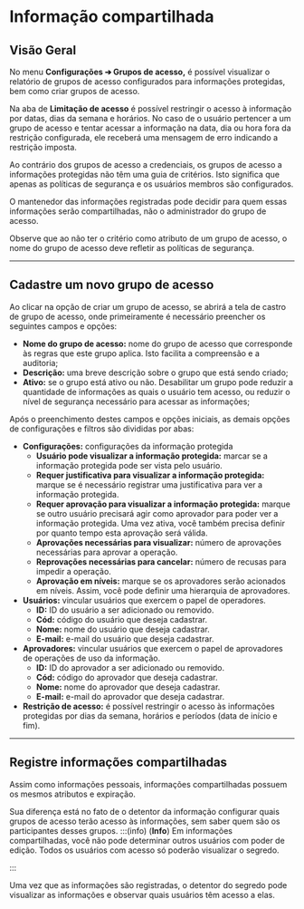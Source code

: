# Informação compartilhada

## **Visão Geral**

No menu **Configurações ➔ Grupos de acesso,** é possível visualizar o relatório de grupos de acesso configurados para informações protegidas, bem como criar grupos de acesso.

Na aba de **Limitação de acesso** é possível restringir o acesso à informação por datas, dias da semana e horários. No caso de o usuário pertencer a um grupo de acesso e tentar acessar a informação na data, dia ou hora fora da restrição configurada, ele receberá uma mensagem de erro indicando a restrição imposta.

Ao contrário dos grupos de acesso a credenciais, os grupos de acesso a informações protegidas não têm uma guia de critérios. Isto significa que apenas as políticas de segurança e os usuários membros são configurados.

O mantenedor das informações registradas pode decidir para quem essas informações serão compartilhadas, não o administrador do grupo de acesso.

Observe que ao não ter o critério como atributo de um grupo de acesso, o nome do grupo de acesso deve refletir as políticas de segurança.

---

## **Cadastre um novo grupo de acesso**

Ao clicar na opção de criar um grupo de acesso, se abrirá a tela de castro de grupo de acesso, onde primeiramente é necessário preencher os seguintes campos e opções:

* **Nome do grupo de acesso:** nome do grupo de acesso que corresponde às regras que este grupo aplica. Isto facilita a compreensão e a auditoria;  
* **Descrição:** uma breve descrição sobre o grupo que está sendo criado;  
* **Ativo:** se o grupo está ativo ou não. Desabilitar um grupo pode reduzir a quantidade de informações as quais o usuário tem acesso, ou reduzir o nível de segurança necessário para acessar as informações;

Após o preenchimento destes campos e opções iniciais, as demais opções de configurações e filtros são divididas por abas:

* **Configurações:** configurações da informação protegida  
  * **Usuário pode visualizar a informação protegida:** marcar se a informação protegida pode ser vista pelo usuário.  
  * **Requer justificativa para visualizar a informação protegida:** marque se é necessário registrar uma justificativa para ver a informação protegida.  
  * **Requer aprovação para visualizar a informação protegida:** marque se outro usuário precisará agir como aprovador para poder ver a informação protegida. Uma vez ativa, você também precisa definir por quanto tempo esta aprovação será válida.  
  * **Aprovações necessárias para visualizar:** número de aprovações necessárias para aprovar a operação.  
  * **Reprovações necessárias para cancelar:** número de recusas para impedir a operação.  
  * **Aprovação em níveis:** marque se os aprovadores serão acionados em níveis. Assim, você pode definir uma hierarquia de aprovadores.  
* **Usuários:** vincular usuários que exercem o papel de operadores.  
  * **ID:** ID do usuário a ser adicionado ou removido.  
  * **Cód:** código do usuário que deseja cadastrar.  
  * **Nome:** nome do usuário que deseja cadastrar.  
  * **E-mail:** e-mail do usuário que deseja cadastrar.  
* **Aprovadores:** vincular usuários que exercem o papel de aprovadores de operações de uso da informação.  
  * **ID:** ID do aprovador a ser adicionado ou removido.  
  * **Cód:** código do aprovador que deseja cadastrar.  
  * **Nome:** nome do aprovador que deseja cadastrar.  
  * **E-mail:** e-mail do aprovador que deseja cadastrar.  
* **Restrição de acesso:** é possível restringir o acesso às informações protegidas por dias da semana, horários e períodos (data de início e fim).

---

## **Registre informações compartilhadas**

Assim como informações pessoais, informações compartilhadas possuem os mesmos atributos e expiração.

Sua diferença está no fato de o detentor da informação configurar quais grupos de acesso terão acesso às informações, sem saber quem são os participantes desses grupos.
:::(info) (**Info**)
Em informações compartilhadas, você não pode determinar outros usuários com poder de edição. Todos os usuários com acesso só poderão visualizar o segredo.

:::

Uma vez que as informações são registradas, o detentor do segredo pode visualizar as informações e observar quais usuários têm acesso a elas.

